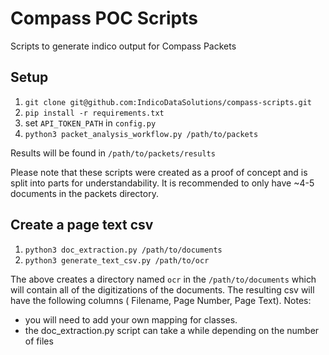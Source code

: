 Compass POC Scripts
===================

Scripts to generate indico output for Compass Packets

Setup
----

1. `git clone git@github.com:IndicoDataSolutions/compass-scripts.git`
2. `pip install -r requirements.txt`
3. set `API_TOKEN_PATH` in `config.py`
4. `python3 packet_analysis_workflow.py /path/to/packets`

Results will be found in `/path/to/packets/results`

Please note that these scripts were created as a proof of concept and 
is split into parts for understandability. It is recommended to only have
~4-5 documents in the packets directory.

Create a page text csv
-----

1. `python3 doc_extraction.py /path/to/documents` 
2. `python3 generate_text_csv.py /path/to/ocr` 

The above creates a directory named `ocr` in the `/path/to/documents` which will
contain all of the digitizations of the documents. The resulting csv will have the
following columns ( Filename, Page Number, Page Text). Notes:
- you will need to add your own mapping for classes. 
- the doc_extraction.py script can take a while depending on the number of files